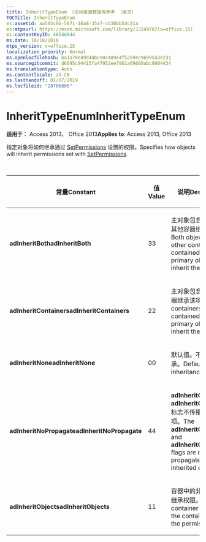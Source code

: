 ```yaml
---
title: InheritTypeEnum （访问桌面数据库参考 （英文）
TOCTitle: InheritTypeEnum
ms:assetid: aa505c66-5871-10a8-35a7-cb30bb5dc21a
ms:mtpsurl: https://msdn.microsoft.com/library/JJ249787(v=office.15)
ms:contentKeyID: 48546944
ms.date: 10/18/2018
mtps_version: v=office.15
localization_priority: Normal
ms.openlocfilehash: ba1a78e49d44bce0c489e4f5259ec9699543e231
ms.sourcegitcommit: d6695c94415fa47952ee7961a69660abc0904434
ms.translationtype: Auto
ms.contentlocale: zh-CN
ms.lasthandoff: 01/17/2019
ms.locfileid: "28706805"
---
```

# <a name="inherittypeenum"></a><span data-ttu-id="ffa56-102">InheritTypeEnum</span><span class="sxs-lookup"><span data-stu-id="ffa56-102">InheritTypeEnum</span></span>

<span data-ttu-id="ffa56-103">**适用于**： Access 2013、 Office 2013</span><span class="sxs-lookup"><span data-stu-id="ffa56-103">**Applies to**: Access 2013, Office 2013</span></span>

<span data-ttu-id="ffa56-104">指定对象将如何继承通过 [SetPermissions](setpermissions-method-adox.md) 设置的权限。</span><span class="sxs-lookup"><span data-stu-id="ffa56-104">Specifies how objects will inherit permissions set with [SetPermissions](setpermissions-method-adox.md).</span></span>

<br/>

<table>
<colgroup>
<col style="width: 33%" />
<col style="width: 33%" />
<col style="width: 33%" />
</colgroup>
<thead>
<tr class="header">
<th><p><span data-ttu-id="ffa56-105">常量</span><span class="sxs-lookup"><span data-stu-id="ffa56-105">Constant</span></span></p></th>
<th><p><span data-ttu-id="ffa56-106">值</span><span class="sxs-lookup"><span data-stu-id="ffa56-106">Value</span></span></p></th>
<th><p><span data-ttu-id="ffa56-107">说明</span><span class="sxs-lookup"><span data-stu-id="ffa56-107">Description</span></span></p></th>
</tr>
</thead>
<tbody>
<tr class="odd">
<td><p><span data-ttu-id="ffa56-108"><strong>adInheritBoth</strong></span><span class="sxs-lookup"><span data-stu-id="ffa56-108"><strong>adInheritBoth</strong></span></span></p></td>
<td><p><span data-ttu-id="ffa56-109">3</span><span class="sxs-lookup"><span data-stu-id="ffa56-109">3</span></span></p></td>
<td><p><span data-ttu-id="ffa56-110">主对象包含的对象和其他容器继承该项。</span><span class="sxs-lookup"><span data-stu-id="ffa56-110">Both objects and other containers contained by the primary object inherit the entry.</span></span></p></td>
</tr>
<tr class="even">
<td><p><span data-ttu-id="ffa56-111"><strong>adInheritContainers</strong></span><span class="sxs-lookup"><span data-stu-id="ffa56-111"><strong>adInheritContainers</strong></span></span></p></td>
<td><p><span data-ttu-id="ffa56-112">2</span><span class="sxs-lookup"><span data-stu-id="ffa56-112">2</span></span></p></td>
<td><p><span data-ttu-id="ffa56-113">主对象包含的其他容器继承该项。</span><span class="sxs-lookup"><span data-stu-id="ffa56-113">Other containers that are contained by the primary object inherit the entry.</span></span></p></td>
</tr>
<tr class="odd">
<td><p><span data-ttu-id="ffa56-114"><strong>adInheritNone</strong></span><span class="sxs-lookup"><span data-stu-id="ffa56-114"><strong>adInheritNone</strong></span></span></p></td>
<td><p><span data-ttu-id="ffa56-115">0</span><span class="sxs-lookup"><span data-stu-id="ffa56-115">0</span></span></p></td>
<td><p><span data-ttu-id="ffa56-p101">默认值。不发生继承。</span><span class="sxs-lookup"><span data-stu-id="ffa56-p101">Default. No inheritance occurs.</span></span></p></td>
</tr>
<tr class="even">
<td><p><span data-ttu-id="ffa56-118"><strong>adInheritNoPropagate</strong></span><span class="sxs-lookup"><span data-stu-id="ffa56-118"><strong>adInheritNoPropagate</strong></span></span></p></td>
<td><p><span data-ttu-id="ffa56-119">4</span><span class="sxs-lookup"><span data-stu-id="ffa56-119">4</span></span></p></td>
<td><p><span data-ttu-id="ffa56-120"><strong>adInheritObjects</strong> 和 <strong>adInheritContainers</strong> 标志不传播到继承的项。</span><span class="sxs-lookup"><span data-stu-id="ffa56-120">The <strong>adInheritObjects</strong> and <strong>adInheritContainers</strong> flags are not propagated to an inherited entry.</span></span></p></td>
</tr>
<tr class="odd">
<td><p><span data-ttu-id="ffa56-121"><strong>adInheritObjects</strong></span><span class="sxs-lookup"><span data-stu-id="ffa56-121"><strong>adInheritObjects</strong></span></span></p></td>
<td><p><span data-ttu-id="ffa56-122">1</span><span class="sxs-lookup"><span data-stu-id="ffa56-122">1</span></span></p></td>
<td><p><span data-ttu-id="ffa56-123">容器中的非容器对象继承权限。</span><span class="sxs-lookup"><span data-stu-id="ffa56-123">Non-container objects in the container inherit the permissions.</span></span></p></td>
</tr>
</tbody>
</table>

